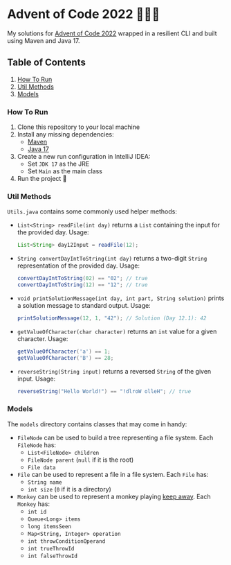 # Advent of Code 2022 👨‍💻🎄
My solutions for [Advent of Code 2022](https://adventofcode.com/2022) wrapped in a resilient CLI and built using Maven and Java 17.

## Table of Contents
1. [How To Run](#How-To-Run)
2. [Util Methods](#Util-Methods)
3. [Models](#Models)

### How To Run
1. Clone this repository to your local machine
2. Install any missing dependencies:
   - [Maven](https://maven.apache.org/install.html)
   - [Java 17](https://www.oracle.com/java/technologies/downloads/#java17)
3. Create a new run configuration in IntelliJ IDEA:
   - Set `JDK 17` as the JRE
   - Set `Main` as the main class
4. Run the project 🚀

### Util Methods
`Utils.java` contains some commonly used helper methods:

- `List<String> readFile(int day)` returns a `List` containing the input for the provided day. Usage:
    ```java
    List<String> day12Input = readFile(12);
    ```
- `String convertDayIntToString(int day)` returns a two-digit `String` representation of the provided day. Usage:
    ```java
    convertDayIntToString(02) == "02"; // true
    convertDayIntToString(12) == "12"; // true
    ```
- `void printSolutionMessage(int day, int part, String solution)` prints a solution message to standard output. Usage:
  ```java
  printSolutionMessage(12, 1, "42"); // Solution (Day 12.1): 42
  ```
- `getValueOfCharacter(char character)` returns an `int` value for a given character. Usage:
  ```java
  getValueOfCharacter('a') == 1;
  getValueOfCharacter('B') == 28;
  ```
- `reverseString(String input)` returns a reversed `String` of the given input. Usage:
  ```java
  reverseString("Hello World!") == "!dlroW olleH"; // true
  ```

### Models
The `models` directory contains classes that may come in handy:

- `FileNode` can be used to build a tree representing a file system. Each `FileNode` has:
  - `List<FileNode> children`
  - `FileNode parent` (`null` if it is the root)
  - `File data`
- `File` can be used to represent a file in a file system. Each `File` has:
  - `String name`
  - `int size` (`0` if it is a directory)
- `Monkey` can be used to represent a monkey playing [keep away](https://en.wikipedia.org/wiki/Keep_away). Each `Monkey` has:
  - `int id`
  - `Queue<Long> items`
  - `long itemsSeen`
  - `Map<String, Integer> operation`
  - `int throwConditionOperand`
  - `int trueThrowId`
  - `int falseThrowId`
